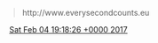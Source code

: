 > http://www\.everysecondcounts\.eu

<img src="../../media/tweet.ico" width="12" /> [Sat Feb 04 19:18:26 +0000 2017](https://twitter.com/DromerDenker/status/827959519640694784)